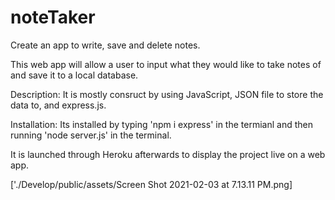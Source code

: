 # noteTaker
Create an app to write, save and delete notes.

This web app will allow a user to input what they would like to take notes of and save it to a local database.

Description:
It is mostly consruct by using JavaScript, JSON file to store the data to, and express.js.

Installation:
Its installed by typing 'npm i express' in the termianl and then running 'node server.js' in the terminal.

It is launched through Heroku afterwards to display the project live on a web app.

['./Develop/public/assets/Screen Shot 2021-02-03 at 7.13.11 PM.png]